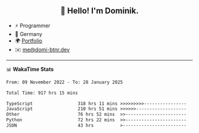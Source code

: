 <h2 align="center">👋 Hello! I'm Dominik.</h2>

- ⚡ Programmer
- 📍 Germany
- 🌍 [Portfolio](https://domi-btnr.dev)
- ✉️ [me@domi-btnr.dev](mailto://me@domi-btnr.dev)

---
📊 **WakaTime Stats**
<!--START_SECTION:waka-->

```txt
From: 09 November 2022 - To: 28 January 2025

Total Time: 917 hrs 15 mins

TypeScript                 318 hrs 11 mins >>>>>>>>>----------------   34.69 %
JavaScript                 210 hrs 51 mins >>>>>>-------------------   22.99 %
Other                      76 hrs 52 mins  >>-----------------------   08.38 %
Python                     72 hrs 22 mins  >>-----------------------   07.89 %
JSON                       43 hrs          >------------------------   04.69 %
```

<!--END_SECTION:waka-->
